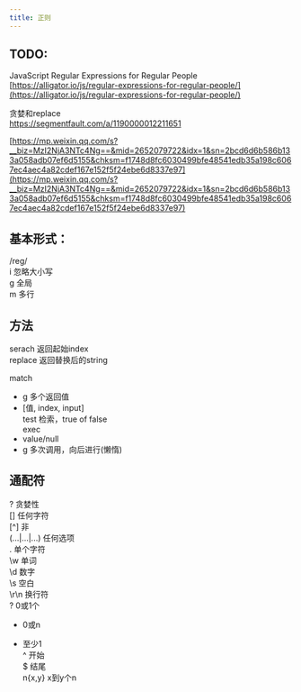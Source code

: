 ```yaml
---
title: 正则
---
```


## TODO:
JavaScript Regular Expressions for Regular People<br />[https://alligator.io/js/regular-expressions-for-regular-people/](https://alligator.io/js/regular-expressions-for-regular-people/)

贪婪和replace<br />https://segmentfault.com/a/1190000012211651

[https://mp.weixin.qq.com/s?__biz=MzI2NjA3NTc4Ng==&mid=2652079722&idx=1&sn=2bcd6d6b586b133a058adb07ef6d5155&chksm=f1748d8fc6030499bfe48541edb35a198c6067ec4aec4a82cdef167e152f5f24ebe6d8337e97](https://mp.weixin.qq.com/s?__biz=MzI2NjA3NTc4Ng==&mid=2652079722&idx=1&sn=2bcd6d6b586b133a058adb07ef6d5155&chksm=f1748d8fc6030499bfe48541edb35a198c6067ec4aec4a82cdef167e152f5f24ebe6d8337e97)
## 
## 基本形式：

/reg/<br />
i 忽略大小写<br />
g 全局<br />
m 多行

## 方法

serach 返回起始index<br />
replace 返回替换后的string

match

- g 多个返回值
- [值, index, input]<br />
test 检索，true of false<br />
exec
- value/null
- g 多次调用，向后进行(懒惰)

## 通配符

? 贪婪性<br />
[]  任何字符<br />
[^]  非<br />
(...|...|...)  任何选项<br />
. 单个字符<br />
\w 单词<br />
\d 数字<br />
\s 空白<br />
\r\n 换行符<br />
? 0或1个<br />
* 0或n<br />
+ 至少1<br />
^ 开始<br />
$ 结尾<br />
n{x,y}  x到y个n

